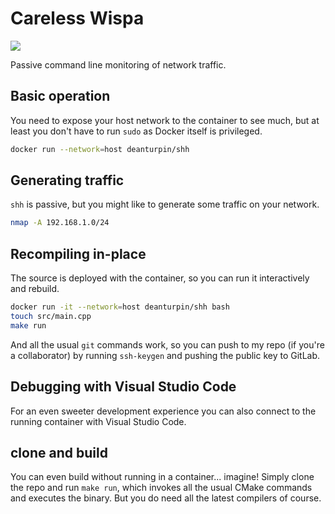 # Careless Wispa

[![](https://gitlab.com/deanturpin/shh/badges/main/pipeline.svg)](https://gitlab.com/deanturpin/ssh/-/pipelines)

Passive command line monitoring of network traffic.

## Basic operation

You need to expose your host network to the container to see much, but at least you don't have to run `sudo` as Docker itself is privileged.

```bash
docker run --network=host deanturpin/shh
```

## Generating traffic

`shh` is passive, but you might like to generate some traffic on your network.

```bash
nmap -A 192.168.1.0/24
```

## Recompiling in-place

The source is deployed with the container, so you can run it interactively and rebuild.

```bash
docker run -it --network=host deanturpin/shh bash
touch src/main.cpp
make run
```

And all the usual `git` commands work, so you can push to my repo (if you're a collaborator) by running `ssh-keygen` and pushing the public key to GitLab.

## Debugging with Visual Studio Code

For an even sweeter development experience you can also connect to the running container with Visual Studio Code.

## clone and build

You can even build without running in a container... imagine! Simply clone the repo and run `make run`, which invokes all the usual CMake commands and executes the binary. But you do need all the latest compilers of course.

